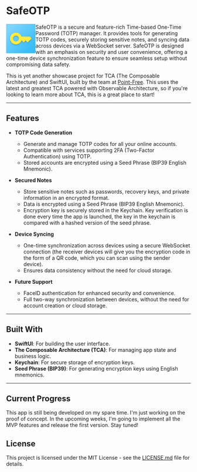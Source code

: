 # SafeOTP
<img align="left" width="80" height="80" src="safeotp-icon.png" alt="SafeOTP Icon">
SafeOTP is a secure and feature-rich Time-based One-Time Password (TOTP) manager. It provides tools for generating TOTP codes, securely storing sensitive notes, and syncing data across devices via a WebSocket server. SafeOTP is designed with an emphasis on security and user convenience, offering a one-time device synchronization feature to ensure seamless setup without compromising data safety.

This is yet another showcase project for TCA (The Composable Architecture) and SwiftUI, built by the team at [Point-Free](https://www.pointfree.co). This uses the latest and greatest TCA powered with Observable Architecture, so if you're looking to learn more about TCA, this is a great place to start!

---

## Features

- **TOTP Code Generation**
  - Generate and manage TOTP codes for all your online accounts.
  - Compatible with services supporting 2FA (Two-Factor Authentication) using TOTP.
  - Stored accounts are encrypted using a Seed Phrase (BIP39 English Mnemonic).

- **Secured Notes**
  - Store sensitive notes such as passwords, recovery keys, and private information in an encrypted format.
  - Data is encrypted using a Seed Phrase (BIP39 English Mnemonic).
  - Encryption key is securely stored in the Keychain. Key verification is done every time the app is launched, the key in the keychain is compared with a hashed version of the seed phrase.

- **Device Syncing**
  - One-time synchronization across devices using a secure WebSocket connection (the receiver devices will give you the encryption code in the form of a QR code, which you can scan using the sender device).
  - Ensures data consistency without the need for cloud storage.

- **Future Support**
  - FaceID authentication for enhanced security and convenience.
  - Full two-way synchronization between devices, without the need for account creation or cloud storage.
  
---

## Built With

- **SwiftUI**: For building the user interface.
- **The Composable Architecture (TCA)**: For managing app state and business logic.
- **Keychain**: For secure storage of encryption keys.
- **Seed Phrase (BIP39)**: For generating encryption keys using English mnemonics.

---

## Current Progress

This app is still being developed on my spare time. I'm just working on the proof of concept. In the upcoming weeks, I'm going to implement all the MVP features and release the first version. Stay tuned!

## License
This project is licensed under the MIT License - see the [LICENSE.md](LICENSE.md) file for details.
